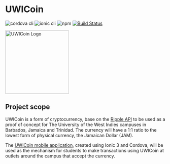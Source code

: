 # UWICoin

![cordova cli](https://img.shields.io/badge/cordova%20cli-v7.1.0-green.svg)
![ionic cli](https://img.shields.io/badge/ionic%20cli-v3.19.1-blue.svg)
![npm](https://img.shields.io/badge/npm-v5.6.0-blue.svg)
[![Build Status](https://travis-ci.com/DarionHernandez/UWICoin-mobile.svg?token=qHAbDTKpMseKMzLwNCDR&branch=develop)](https://travis-ci.com/DarionHernandez/UWICoin-mobile)

<img src="https://github.com/DarionHernandez/UWICoin-mobile/blob/develop/src/assets/imgs/icon.png" alt="UWICoin Logo" width="200">

## Project scope

UWICoin is a form of cryptocurrency, base on the <a href="https://github.com/ripple/rippled">Ripple API</a> to be used as a proof of concept for The University of the West Indies campuses in Barbados, Jamaica and Trinidad. The currency will have a 1:1 ratio to the lowest form of physical currency, the Jamaican Dollar (JAM).

The <a href="https://github.com/DarionHernandez/UWICoin-mobile">UWICoin mobile application</a>, created using Ionic 3 and Cordova, will be used as the mechanism for students to make transactions using UWICoin at outlets around the campus that accept the currency.
